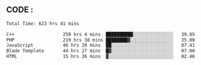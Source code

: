 ## CODE :
<!--START_SECTION:waka-->

```txt
Total Time: 623 hrs 41 mins

C++                  250 hrs 4 mins  ██████████░░░░░░░░░░░░░░░   39.85 %
PHP                  219 hrs 38 mins ████████▓░░░░░░░░░░░░░░░░   35.00 %
JavaScript           46 hrs 29 mins  ██░░░░░░░░░░░░░░░░░░░░░░░   07.41 %
Blade Template       44 hrs 27 mins  █▓░░░░░░░░░░░░░░░░░░░░░░░   07.08 %
HTML                 15 hrs 26 mins  ▓░░░░░░░░░░░░░░░░░░░░░░░░   02.46 %
```

<!--END_SECTION:waka-->
